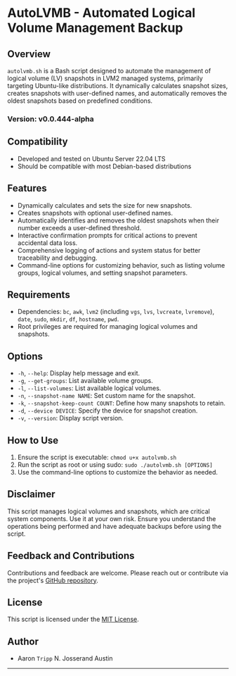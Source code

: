 # AutoLVMB - Automated Logical Volume Management Backup

## Overview
`autolvmb.sh` is a Bash script designed to automate the management of logical volume (LV) snapshots in LVM2 managed systems, primarily targeting Ubuntu-like distributions. It dynamically calculates snapshot sizes, creates snapshots with user-defined names, and automatically removes the oldest snapshots based on predefined conditions.

### Version: v0.0.444-alpha

## Compatibility
- Developed and tested on Ubuntu Server 22.04 LTS
- Should be compatible with most Debian-based distributions

## Features
- Dynamically calculates and sets the size for new snapshots.
- Creates snapshots with optional user-defined names.
- Automatically identifies and removes the oldest snapshots when their number exceeds a user-defined threshold.
- Interactive confirmation prompts for critical actions to prevent accidental data loss.
- Comprehensive logging of actions and system status for better traceability and debugging.
- Command-line options for customizing behavior, such as listing volume groups, logical volumes, and setting snapshot parameters.

## Requirements
- Dependencies: `bc`, `awk`, `lvm2` (including `vgs`, `lvs`, `lvcreate`, `lvremove`), `date`, `sudo`, `mkdir`, `df`, `hostname`, `pwd`.
- Root privileges are required for managing logical volumes and snapshots.

## Options
- `-h`, `--help`: Display help message and exit.
- `-g`, `--get-groups`: List available volume groups.
- `-l`, `--list-volumes`: List available logical volumes.
- `-n`, `--snapshot-name NAME`: Set custom name for the snapshot.
- `-k`, `--snapshot-keep-count COUNT`: Define how many snapshots to retain.
- `-d`, `--device DEVICE`: Specify the device for snapshot creation.
- `-v`, `--version`: Display script version.

## How to Use
1. Ensure the script is executable: `chmod u+x autolvmb.sh`
2. Run the script as root or using sudo: `sudo ./autolvmb.sh [OPTIONS]`
3. Use the command-line options to customize the behavior as needed.

## Disclaimer
This script manages logical volumes and snapshots, which are critical system components. Use it at your own risk. Ensure you understand the operations being performed and have adequate backups before using the script.

## Feedback and Contributions
Contributions and feedback are welcome. Please reach out or contribute via the project's [GitHub repository](https://github.com/anjaustin/autolvmb).

## License
This script is licensed under the [MIT License](https://tripp.mit-license.org/).

## Author
- Aaron `Tripp` N. Josserand Austin

---
